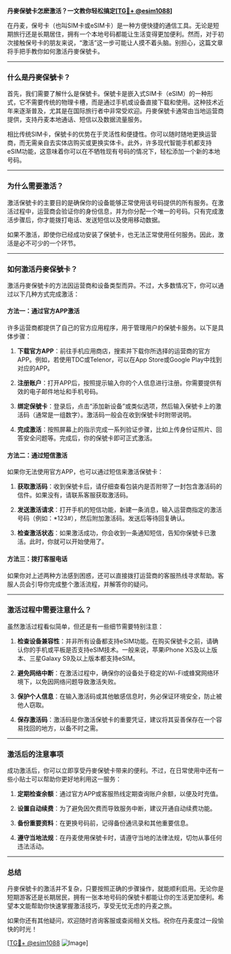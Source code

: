 **丹麥保號卡怎麽激活？一文教你轻松搞定[[TG💪+ @esim1088](https://t.me/s/esim1088)]**

在丹麦，保号卡（也叫SIM卡或eSIM卡）是一种方便快捷的通信工具。无论是短期旅行还是长期居住，拥有一个本地号码都能让生活变得更加便利。然而，对于初次接触保号卡的朋友来说，“激活”这一步可能让人摸不着头脑。别担心，这篇文章将手把手教你如何激活丹麥保號卡。

---

### 什么是丹麥保號卡？

首先，我们需要了解什么是保號卡。保號卡是嵌入式SIM卡（eSIM）的一种形式，它不需要传统的物理卡槽，而是通过手机或设备直接下载和使用。这种技术近年来逐渐普及，尤其是在国际旅行者中非常受欢迎。丹麥保號卡通常由当地运营商提供，支持丹麦本地通话、短信以及数据流量服务。

相比传统SIM卡，保號卡的优势在于灵活性和便捷性。你可以随时随地更换运营商，而无需亲自去实体店购买或更换实体卡。此外，许多现代智能手机都支持eSIM功能，这意味着你可以在不牺牲现有号码的情况下，轻松添加一个新的本地号码。

---

### 为什么需要激活？

激活保號卡的主要目的是确保你的设备能够正常使用该号码提供的所有服务。在激活过程中，运营商会验证你的身份信息，并为你分配一个唯一的号码。只有完成激活步骤后，你才能拨打电话、发送短信以及使用移动数据。

如果不激活，即使你已经成功安装了保號卡，也无法正常使用任何服务。因此，激活是必不可少的一个环节。

---

### 如何激活丹麥保號卡？

激活丹麥保號卡的方法因运营商和设备类型而异。不过，大多数情况下，你可以通过以下几种方式完成激活：

#### 方法一：通过官方APP激活

许多运营商都提供了自己的官方应用程序，用于管理用户的保號卡服务。以下是具体步骤：

1. **下载官方APP**：前往手机应用商店，搜索并下载你所选择的运营商的官方APP。例如，若使用TDC或Telenor，可以在App Store或Google Play中找到对应的APP。
   
2. **注册账户**：打开APP后，按照提示输入你的个人信息进行注册。你需要提供有效的电子邮件地址和手机号码。

3. **绑定保號卡**：登录后，点击“添加新设备”或类似选项，然后输入保號卡上的激活码（通常是一组数字）。激活码一般会在收到保號卡时附带说明。

4. **完成激活**：按照屏幕上的指示完成一系列验证步骤，比如上传身份证照片、回答安全问题等。完成后，你的保號卡即可正式激活。

#### 方法二：通过短信激活

如果你无法使用官方APP，也可以通过短信来激活保號卡：

1. **获取激活码**：收到保號卡后，请仔细查看包装内是否附带了一封包含激活码的信件。如果没有，请联系客服获取激活码。

2. **发送激活请求**：打开手机的短信功能，新建一条消息，输入运营商指定的激活号码（例如：*123#），然后附加激活码。发送后等待回复确认。

3. **检查激活状态**：如果激活成功，你会收到一条通知短信，告知你保號卡已激活。此时，你就可以开始使用了。

#### 方法三：拨打客服电话

如果你对上述两种方法感到困惑，还可以直接拨打运营商的客服热线寻求帮助。客服人员会引导你完成整个激活流程，并解答你的疑问。

---

### 激活过程中需要注意什么？

虽然激活过程看似简单，但还是有一些细节需要特别注意：

1. **检查设备兼容性**：并非所有设备都支持eSIM功能。在购买保號卡之前，请确认你的手机或平板是否支持eSIM技术。一般来说，苹果iPhone XS及以上版本、三星Galaxy S9及以上版本都支持eSIM。

2. **避免网络中断**：在激活过程中，确保你的设备处于稳定的Wi-Fi或蜂窝网络环境下，以免因网络问题导致激活失败。

3. **保护个人信息**：在输入激活码或其他敏感信息时，务必保证环境安全，防止被他人窃取。

4. **保存激活码**：激活码是你激活保號卡的重要凭证，建议将其妥善保存在一个容易找回的地方，以备不时之需。

---

### 激活后的注意事项

成功激活后，你可以立即享受丹麥保號卡带来的便利。不过，在日常使用中还有一些小贴士可以帮助你更好地利用这一服务：

1. **定期检查余额**：通过官方APP或客服热线定期查询账户余额，以便及时充值。

2. **设置自动续费**：为了避免因欠费而导致服务中断，建议开通自动续费功能。

3. **备份重要资料**：在更换号码前，记得备份通讯录和其他重要信息。

4. **遵守当地法规**：在丹麦使用保號卡时，请遵守当地的法律法规，切勿从事任何违法活动。

---

### 总结

丹麥保號卡的激活并不复杂，只要按照正确的步骤操作，就能顺利启用。无论你是短期游客还是长期居民，拥有一张本地号码的保號卡都能让你的生活更加便利。希望本文能帮助你快速掌握激活技巧，享受无忧无虑的丹麦之旅。

如果你还有其他疑问，欢迎随时咨询客服或查阅相关文档。祝你在丹麦度过一段愉快的时光！

[[TG💪+ @esim1088](https://t.me/s/esim1088) ![Image](https://i.postimg.cc/4NQfJmqS/Snipaste-2025-05-13-00-14-12.png)]